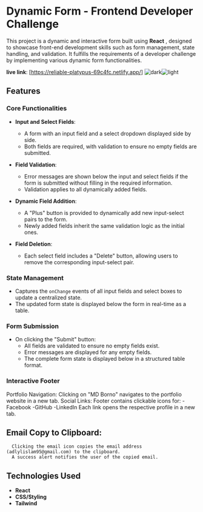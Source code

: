 # Dynamic Form - Frontend Developer Challenge
This project is a dynamic and interactive form built using **React** , designed to showcase front-end development skills such as form management, state handling, and validation. It fulfills the requirements of a developer challenge by implementing various dynamic form functionalities.

**live link**: [https://reliable-platypus-69c4fc.netlify.app/]
![dark](https://github.com/user-attachments/assets/39504293-90f4-45bd-9118-8cabae3c17d4)![light](https://github.com/user-attachments/assets/10b21ef6-4c0e-4ecf-bef9-ce1c0a28c2a8)

## Features

### Core Functionalities
- **Input and Select Fields**:
  - A form with an input field and a select dropdown displayed side by side.
  - Both fields are required, with validation to ensure no empty fields are submitted.

- **Field Validation**:
  - Error messages are shown below the input and select fields if the form is submitted without filling in the required information.
  - Validation applies to all dynamically added fields.

- **Dynamic Field Addition**:
  - A "Plus" button is provided to dynamically add new input-select pairs to the form.
  - Newly added fields inherit the same validation logic as the initial ones.

- **Field Deletion**:
  - Each select field includes a "Delete" button, allowing users to remove the corresponding input-select pair.

### State Management
- Captures the `onChange` events of all input fields and select boxes to update a centralized state.
- The updated form state is displayed below the form in real-time as a table.

### Form Submission
- On clicking the "Submit" button:
  - All fields are validated to ensure no empty fields exist.
  - Error messages are displayed for any empty fields.
  - The complete form state is displayed below in a structured table format.


### Interactive Footer
Portfolio Navigation:
  Clicking on "MD Borno" navigates to the portfolio website in a new tab.
Social Links:
    Footer contains clickable icons for:
        -Facebook
        -GitHub
        -LinkedIn
  Each link opens the respective profile in a new tab.
## Email Copy to Clipboard:
      Clicking the email icon copies the email address (adlylislam95@gmail.com) to the clipboard.
      A success alert notifies the user of the copied email.

## Technologies Used
- **React**
- **CSS/Styling**
- **Tailwind**


